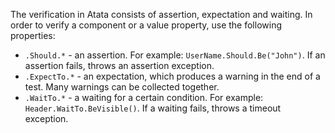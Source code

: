 The verification in Atata consists of assertion, expectation and waiting.
In order to verify a component or a value property, use the following properties:
- `.Should.*` - an assertion.
  For example: `UserName.Should.Be("John")`.
  If an assertion fails, throws an assertion exception.
- `.ExpectTo.*` - an expectation, which produces a warning in the end of a test.
  Many warnings can be collected together.
- `.WaitTo.*` - a waiting for a certain condition.
  For example: `Header.WaitTo.BeVisible()`.
  If a waiting fails, throws a timeout exception.